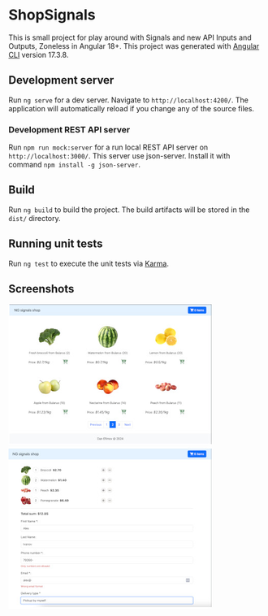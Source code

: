 # ShopSignals
This is small project for play around with Signals and new API Inputs and Outputs, Zoneless in Angular 18+.
This project was generated with [Angular CLI](https://github.com/angular/angular-cli) version 17.3.8.

## Development server

Run `ng serve` for a dev server. Navigate to `http://localhost:4200/`. The application will automatically reload if you change any of the source files.

### Development REST API server

Run `npm run mock:server` for a run local REST API server on `http://localhost:3000/`.
This server use json-server. Install it with command `npm install -g json-server`.

## Build

Run `ng build` to build the project. The build artifacts will be stored in the `dist/` directory.

## Running unit tests

Run `ng test` to execute the unit tests via [Karma](https://karma-runner.github.io).

## Screenshots

![Main page](https://github.com/efimov82/ng-shop-v18/blob/main/screenshots/main.jpg?raw=true)
![Checkout page](https://github.com/efimov82/ng-shop-v18/blob/main/screenshots/checkout.jpg?raw=true)
